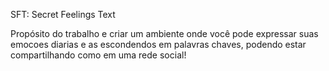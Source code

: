<t1> SFT: Secret Feelings Text </t1>

Propósito do trabalho e criar um ambiente onde você pode expressar suas emocoes diarias e as escondendos em palavras chaves, podendo estar compartilhando como em uma rede social!
